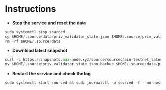 # Instructions
- **Stop the service and reset the data**
```python
sudo systemctl stop sourced
cp $HOME/.source/data/priv_validator_state.json $HOME/.source/priv_validator_state.json.backup
rm -rf $HOME/.source/data
```
- **Download latest snapshot**
```python
curl -L https://snapshots.max-node.xyz/source/sourcechain-testnet_latest.tar.lz4 | tar -Ilz4 -xf - -C $HOME/.source
mv $HOME/.source/priv_validator_state.json.backup $HOME/.source/data/priv_validator_state.json
```
- **Restart the service and check the log**
```python
sudo systemctl start sourced && sudo journalctl -u sourced -f --no-hostname -o cat
````
